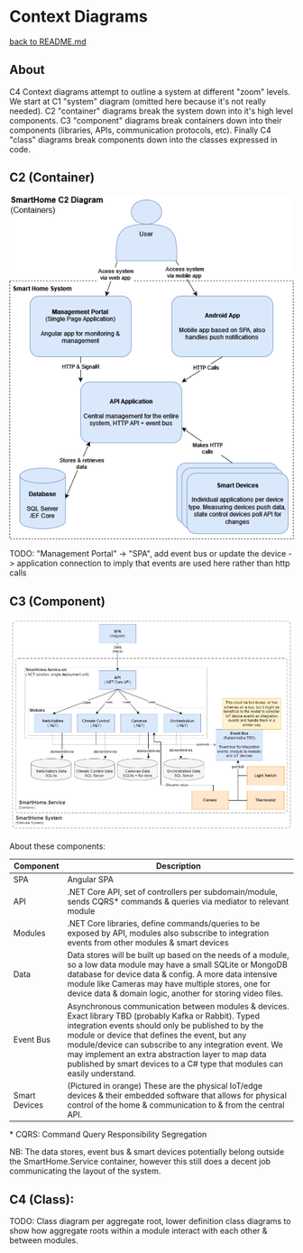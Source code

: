 # Context Diagrams

[back to README.md](../README.md)

## About

C4 Context diagrams attempt to outline a system at different "zoom" levels. We start at C1 "system" diagram (omitted here because it's not really needed). C2 "container" diagrams break the system down into it's high level components. C3 "component" diagrams break containers down into their components (libraries, APIs, communication protocols, etc). Finally C4 "class" diagrams break components down into the classes expressed in code.

## C2 (Container)

![C2 Diagram](./Diagrams/SmartHomeC2.drawio.png)

TODO: "Management Portal" -> "SPA", add event bus or update the device -> application connection to imply that events are used here rather than http calls

## C3 (Component)

![C3 Diagram](./Diagrams/SmartHomeC3.drawio.png)

About these components:

| Component     | Description                                                                                                                                                                                                                                                                                                                                                                                                |
| ------------- | ---------------------------------------------------------------------------------------------------------------------------------------------------------------------------------------------------------------------------------------------------------------------------------------------------------------------------------------------------------------------------------------------------------- |
| SPA           | Angular SPA                                                                                                                                                                                                                                                                                                                                                                                                |
| API           | .NET Core API, set of controllers per subdomain/module, sends CQRS\* commands & queries via mediator to relevant module                                                                                                                                                                                                                                                                                    |
| Modules       | .NET Core libraries, define commands/queries to be exposed by API, modules also subscribe to integration events from other modules & smart devices                                                                                                                                                                                                                                                         |
| Data          | Data stores will be built up based on the needs of a module, so a low data module may have a small SQLite or MongoDB database for device data & config. A more data intensive module like Cameras may have multiple stores, one for device data & domain logic, another for storing video files.                                                                                                           |
| Event Bus     | Asynchronous communication between modules & devices. Exact library TBD (probably Kafka or Rabbit). Typed integration events should only be published to by the module or device that defines the event, but any module/device can subscribe to any integration event. We may implement an extra abstraction layer to map data published by smart devices to a C# type that modules can easily understand. |
| Smart Devices | (Pictured in orange) These are the physical IoT/edge devices & their embedded software that allows for physical control of the home & communication to & from the central API.                                                                                                                                                                                                                             |

\* CQRS: Command Query Responsibility Segregation

NB: The data stores, event bus & smart devices potentially belong outside the SmartHome.Service container, however this still does a decent job communicating the layout of the system.

## C4 (Class):

TODO: Class diagram per aggregate root, lower definition class diagrams to show how aggregate roots within a module interact with each other & between modules.

